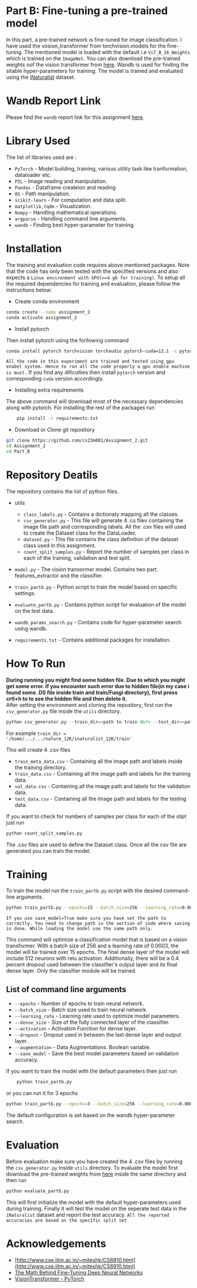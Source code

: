 # Part B: Fine-tuning a pre-trained model
In this part, a pre-trained network is fine-tuned for image classification. I have used the vosion_transformer from torchvision.models for the fine-tuning. The mentioned model is loaded with the default i.e `ViT_B_16_Weights` which is trained on the `ImageNet`. You can also download the pre-trained weights oof the vision transformer from [here](https://download.pytorch.org/models/vit_b_16-c867db91.pth). Wandb is used for finding the sitable hyper-parameters for training. The model is trained and evaluated using the [iNaturalist]() dataset.

# Wandb Report Link

Please find the `wandb` report link for this assignment [here](https://wandb.ai/cs23m001-iit-m/assignment_2_B/reports/DA6401-Assignment-2--VmlldzoxMjI5MzAzMA). 

# Library Used
The list of libraries used are : 
* `PyTorch` - Model building, training, various utility task like tranformation, dataloader etc.
* `PIL` - Image reading and manipulation.
* `Pandas` - Dataframe createion and reading
* `OS` - Path manipulation.
* `scikit-learn` - For computation and data split.
* `matplotlib,tqdm` - Visualization.
* `Numpy` - Handling mathematical operations.
* `argparse` - Handling command line arguments.
* `wandb` - Finding best hyper-parameter for training.

# Installation
The training and evaluation code requires above mentioned packages. Note that the code has only been tested with the specified versions and also expects a `Linux environment with GPU(>=4 gb for training)`. To setup all the required dependencies for training and evaluation, please follow the instructions below:

* Create conda environment
```bash
conda create --name assignment_2
conda activate assignment_2
```
* Install pytorch

Then install pytorch using the forllowing command 
```bash
conda install pytorch torchvision torchaudio pytorch-cuda=12.1 -c pytorch -c nvidia
```
`All the code in this experiment are trained and tested using gpu enabel system. Hence to run all the code properly a gpu enable machine is must.` If you find any dificulties then install `pytorch` version and corresponding `cuda` version accordingly.

* Installing extra requirements

The above command will download most of the necessary dependencies along with pytorch. For installing the rest of the packages run 
``` bash
    pip install -r requirements.txt
```

* Download or Clone git repository
```bash
git clone https://github.com/cs23m001/Assignment_2.git
cd Assignment_2
cd Part_B
```

# Repository Deatils
The repository contains the list of python files. 
* utils 
  * `class_labels.py` - Contains a dictionaty mapping all the classes.
  * `csv_generator.py` - This file will generate 4 .cs filev containing the image file path and corresponding labels. All the .csv files will used to create the Dataset class for the DataLoader.
  * `dataset.py` - This file contains the class definition of the dataset class used in this assignment. 
  * `count_split_samples.py` - Report the number of samples per class in each of the training, validation and test split.

* `model.py` - The vision transormer model. Contains two part. features_extractor and the classifier.
* `train_partb.py` - Python script to train the model based on specific settings.
* `evaluate_partb.py` - Contains python script for evaluation of the model on the test data.
* `wandb_params_search.py` - Contains code for hyper-parameter search using wandb.
* `requirements.txt` - Contains additional packages for installation.

# How To Run

**During running you might find some hidden file. Due to which you might get some error. If you encounter such error due to hidden file(in my case i found some .DS file inside  train and train/Fungi directory), first press crtl+h to to see the hidden file and then delete it.** <br>
After setting the environment and cloning the repository, first run the `csv_generator.py` file inside the `utils` directory. 
```python
python csv_generator.py --train_dir=<path to train dir> --test_dir=<path to test dir> --val_split=0.2
```
For example `train_dir = '/home/.../.../nature_12K/inaturalist_12K/train'`

This will create 4 .csv files
* `train_meta_data.csv` - Containing all the image path and labels inside the training directory.
* `train_data.csv` - Containing all the image path and labels for the training data.
* `val_data.csv` - Containing all the image path and labels for the validation data.
* `test_data.csv` - Containing all the image path and labels for the testing data.

If you want to check for numbers of samples per class for each of the slipt just run
```bash
python count_split_samples.py
```
The .csv files are used to define the Dataset class. Once all the csv file are generated you can train the model.


# Training

To train the model run the `train_partb.py` script with the desired command-line arguments. 
```bash
python train_partb.py --epochs=15 --batch_size=256 --learning_rate=0.0003 --dense_size=512 --activation='relu' --dropout=0.4 --augmentation=True --save_model=False
```

`If you use save_model=True make sure you have set the path to correctly. You need to change path in the section of code where saving is done. While loading the model use the same path only.`

This command will optimize a classification model that is based on a vision transformer. With a batch size of 256 and a learning rate of 0.0003, the model will be trained over 15 epochs. The final dense layer of the model will include 512 neurons with relu activation. Additionally, there will be a 0.4 percent dropout used between the classifier's output layer and its final dense layer. Only the classifier module will be trained.

## List of command line arguments

* `--epochs` - Number of epochs to train neural network.
* `--batch_size` - Batch size used to train neural network.
* `--learning_rate` - Learning rate used to optimize model parameters.
* `--dense_size` - Size of the fully connected layer of the classifier.
* `--activation` - Activation Function for dense layer.
* `--dropout` - Dropout used in between the last dense layer and output layer.
* `--augmentation` - Data Augmentations. Boolean variable.
* `--save_model` - Save the best model parameters based on validation accuracy.

If you want to train the model with the default parameters then just run
```python
    python train_partb.py
```

or you can run it for 3 epochs
```bash
python train_partb.py --epochs=3 --batch_size=256 --learning_rate=0.0003 --dense_size=512 --activation='relu' --dropout=0.4 --augmentation=True --save_model=False
```

The default configuration is set based on the wandb hyper-parameter search.

# Evaluation 

Before evaluation make sure you have created the 4 .csv files by running the `csv_generator.py` inside `utils` directory. To evaluate the model first download the pre-trained weights from [here](https://drive.google.com/file/d/1eX1dRHXnBB3SdWmANOxfltACG27YaawL/view?usp=drive_link) inside the same directory and then run

```bash
python evaluate_partb.py
```

This will first initialize the model with the default hyper-parameters used during training. Finally it will test the model on the seperate test data in the `iNaturalist` dataset and report the test accuracy.
`All the reported accuracies are based on the specific split set`

# Acknowledgements

* [http://www.cse.iitm.ac.in/~miteshk/CS6910.html](http://www.cse.iitm.ac.in/~miteshk/CS6910.html)
* [The Math Behind Fine-Tuning Deep Neural Networks](https://towardsdatascience.com/the-math-behind-fine-tuning-deep-neural-networks-8138d548da69)
* [VisionTransformer - PyTorch](https://github.com/pytorch/vision/blob/main/torchvision/models/vision_transformer.py)

